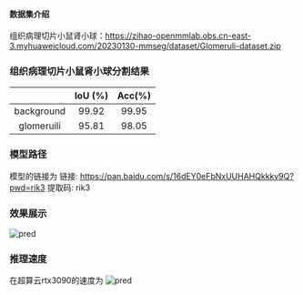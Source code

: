 #### 数据集介绍


组织病理切片小鼠肾小球：https://zihao-openmmlab.obs.cn-east-3.myhuaweicloud.com/20230130-mmseg/dataset/Glomeruli-dataset.zip



### 组织病理切片小鼠肾小球分割结果

|                |  IoU (%) |Acc(%)|
| :-----------------: |  :-------: | :-------: |
| background |   99.92   |99.95|
| glomeruili |   95.81   |98.05|


### 模型路径
模型的链接为 链接: https://pan.baidu.com/s/16dEY0eFbNxUUHAHQkkkv9Q?pwd=rik3 提取码: rik3 

### 效果展示
![pred](https://github.com/pranerd/ai_campus_hw/blob/master/homework03/base/base_pred.jpg)

### 推理速度
在超算云rtx3090的速度为
![pred](https://user-images.githubusercontent.com/19358928/218496384-50fe0263-3255-46c5-b805-cd87163f9352.png)
